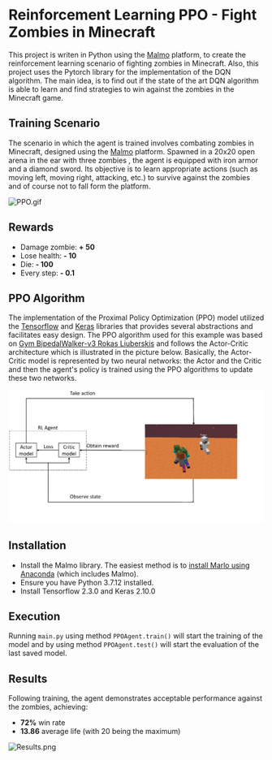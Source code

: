 # Reinforcement Learning PPO - Fight Zombies in Minecraft

This project is writen in Python using the [Malmo](https://github.com/microsoft/malmo/tree/master) platform, to create the 
reinforcement learning scenario of fighting zombies in Minecraft. Also, this project uses the Pytorch library for the
implementation of the DQN algorithm. The main idea, is to find out if the state of the art DQN algorithm is
able to learn and find strategies to win against the zombies in the Minecraft game.

## Training Scenario
The scenario in which the agent is trained involves combating zombies in Minecraft, designed using the 
[Malmo](https://github.com/microsoft/malmo/tree/master) platform. Spawned in a 20x20 open arena in the ear with three zombies
, the agent is equipped with iron armor and a diamond sword. Its objective is to learn appropriate actions 
(such as moving left, moving right, attacking, etc.) to survive against the zombies and of course not to fall form the platform.

![PPO.gif](MyResults%2FPPO.gif)

## Rewards
* Damage zombie: **+ 50**
* Lose health: **- 10**
* Die: **- 100**
* Every step: **- 0.1**

## PPO Algorithm
The implementation of the Proximal Policy Optimization (PPO) model utilized the [Tensorflow](https://www.tensorflow.org/) and [Keras](https://keras.io/) libraries that provides several 
abstractions and facilitates easy design. The PPO algorithm used for this example was based on [Gym BipedalWalker-v3 Rokas Liuberskis](https://pylessons.com/BipedalWalker-v3-PPO) and follows the Actor-Critic 
architecture which is illustrated in the picture below. Basically, the Actor-Critic model is represented by two neural networks: 
the Actor and the Critic and then the agent's policy is trained using the PPO algorithms to update these two networks.

![PPO.png](MyResults%2FPPO.png)

## Installation
* Install the Malmo library. The easiest method is to [install Marlo using Anaconda](https://marlo.readthedocs.io/en/latest/installation.html) (which includes Malmo).
* Ensure you have Python 3.7.12 installed.
* Install Tensorflow 2.3.0 and Keras 2.10.0

## Execution
Running `main.py` using method `PPOAgent.train()` will start the training of the model and by using method `PPOAgent.test()`
will start the evaluation of the last saved model.

## Results
Following training, the agent demonstrates acceptable performance against the zombies, achieving:
* **72%** win rate
* **13.86** average life (with 20 being the maximum)

![Results.png](MyResults%2FResults.png "Results")